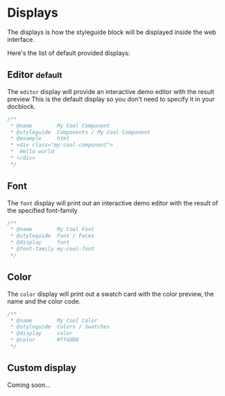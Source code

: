 # Displays

The displays is how the styleguide block will be displayed inside the web interface.

Here's the list of default provided displays:

##  Editor <small>default</small>

The ```editor``` display will provide an interactive demo editor with the result preview
This is the default display so you don't need to specify it in your docblock.

```css
/**
 * @name 		My Cool Component
 * @styleguide 	Components / My Cool Component
 * @example 	html
 * <div class="my-cool-component">
 * 	Hello world
 * </div>
 */
```

## Font

The ```font``` display will print out an interactive demo editor with the result of the specified font-family

```css
/**
 * @name 		My Cool Font
 * @styleguide 	Font / Faces
 * @display 	font
 * @font-family my-cool-font
 */
```

## Color

The ```color``` display will print out a swatch card with the color preview, the name and the color code.

```css
/**
 * @name 		My Cool Color
 * @styleguide 	Colors / Swatches
 * @display 	color
 * @color 		#ffdd00
 */
```

## Custom display

Coming soon...

